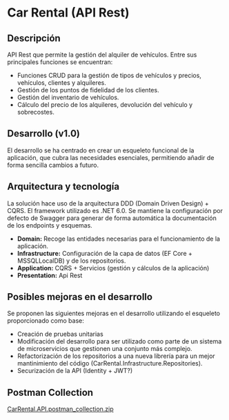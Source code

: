 # Car Rental (API Rest)
## Descripción
API Rest que permite la gestión del alquiler de vehículos. Entre sus principales funciones se encuentran:

- Funciones CRUD para la gestión de tipos de vehículos y precios, vehículos, clientes y alquileres.
- Gestión de los puntos de fidelidad de los clientes.
- Gestión del inventario de vehículos.
- Cálculo del precio de los alquileres, devolución del vehículo y sobrecostes.

## Desarrollo (v1.0)
El desarrollo se ha centrado en crear un esqueleto funcional de la aplicación, que cubra las necesidades esenciales, permitiendo añadir de forma sencilla cambios a futuro.

## Arquitectura y tecnología
La solución hace uso de la arquitectura DDD (Domain Driven Design) + CQRS. El framework utilizado es .NET 6.0. Se mantiene la configuración por defecto de Swagger para generar de forma automática la documentación de los endpoints y esquemas.

- **Domain:** Recoge las entidades necesarias para el funcionamiento de la aplicación.
- **Infrastructure:** Configuración de la capa de datos (EF Core + MSSQLLocalDB) y de los repositorios.
- **Application:** CQRS + Servicios (gestión y cálculos de la aplicación)
- **Presentation:** Api Rest



## Posibles mejoras en el desarrollo
Se proponen las siguientes mejoras en el desarrollo utilizando el esqueleto proporcionado como base:

- Creación de pruebas unitarias
- Modificación del desarrollo para ser utilizado como parte de un sistema de microservicios que gestionen una conjunto más complejo.
- Refactorización de los repositorios a una nueva librería para un mejor mantinimiento del código (CarRental.Infrastructure.Repositories).
- Securización de la API (Identity + JWT?)

## Postman Collection
[CarRental.API.postman_collection.zip](https://github.com/ncobianm/CarRental/files/10715630/CarRental.API.postman_collection.zip)
